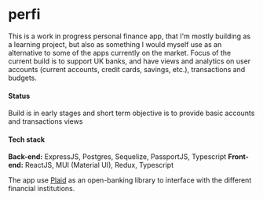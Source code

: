 # perfi
This is a work in progress personal finance app, that I'm mostly building as a learning project, but also as something I would myself use as an alternative to some of the apps currently on the market.
Focus of the current build is to support UK banks, and have views and analytics on user accounts (current accounts, credit cards, savings, etc.), transactions and budgets.
#### Status
Build is in early stages and short term objective is to provide basic accounts and transactions views
#### Tech stack
**Back-end:** ExpressJS, Postgres, Sequelize, PassportJS, Typescript
**Front-end:** ReactJS, MUI (Material UI), Redux, Typescript

The app use [Plaid](https://plaid.com/) as an open-banking library to interface with the different financial institutions.
